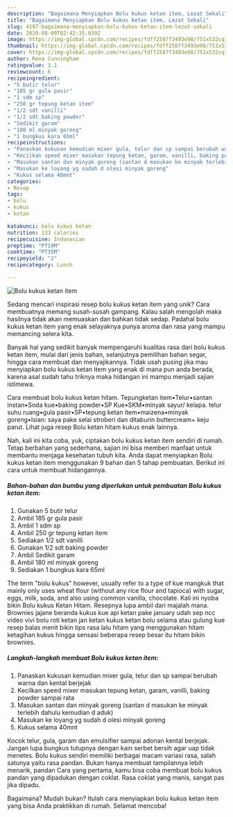 ```yaml
---
description: "Bagaimana Menyiapkan Bolu kukus ketan item, Lezat Sekali"
title: "Bagaimana Menyiapkan Bolu kukus ketan item, Lezat Sekali"
slug: 4197-bagaimana-menyiapkan-bolu-kukus-ketan-item-lezat-sekali
date: 2020-08-09T02:42:35.039Z
image: https://img-global.cpcdn.com/recipes/fdff2587f3493e98/751x532cq70/bolu-kukus-ketan-item-foto-resep-utama.jpg
thumbnail: https://img-global.cpcdn.com/recipes/fdff2587f3493e98/751x532cq70/bolu-kukus-ketan-item-foto-resep-utama.jpg
cover: https://img-global.cpcdn.com/recipes/fdff2587f3493e98/751x532cq70/bolu-kukus-ketan-item-foto-resep-utama.jpg
author: Rena Cunningham
ratingvalue: 3.1
reviewcount: 6
recipeingredient:
- "5 butir telur"
- "185 gr gula pasir"
- "1 sdm sp"
- "250 gr tepung ketan item"
- "1/2 sdt vanilli"
- "1/2 sdt baking powder"
- "Sedikit garam"
- "180 ml minyak goreng"
- "1 bungkus kara 65ml"
recipeinstructions:
- "Panaskan kukusan kemudian mixer gula, telur dan sp sampai berubah warna dan kental berjejak"
- "Kecilkan speed mixer masukan tepung ketan, garam, vanilli, baking powder sampai rata"
- "Masukan santan dan minyak goreng (santan d masukan ke minyak terlebih dahulu kemudian d aduk)"
- "Masukan ke loyang yg sudah d olesi minyak goreng"
- "Kukus selama 40mnt"
categories:
- Resep
tags:
- bolu
- kukus
- ketan

katakunci: bolu kukus ketan 
nutrition: 133 calories
recipecuisine: Indonesian
preptime: "PT19M"
cooktime: "PT35M"
recipeyield: "2"
recipecategory: Lunch

---
```



![Bolu kukus ketan item](https://img-global.cpcdn.com/recipes/fdff2587f3493e98/751x532cq70/bolu-kukus-ketan-item-foto-resep-utama.jpg)

Sedang mencari inspirasi resep bolu kukus ketan item yang unik? Cara membuatnya memang susah-susah gampang. Kalau salah mengolah maka hasilnya tidak akan memuaskan dan bahkan tidak sedap. Padahal bolu kukus ketan item yang enak selayaknya punya aroma dan rasa yang mampu memancing selera kita.

Banyak hal yang sedikit banyak mempengaruhi kualitas rasa dari bolu kukus ketan item, mulai dari jenis bahan, selanjutnya pemilihan bahan segar, hingga cara membuat dan menyajikannya. Tidak usah pusing jika mau menyiapkan bolu kukus ketan item yang enak di mana pun anda berada, karena asal sudah tahu triknya maka hidangan ini mampu menjadi sajian istimewa.

Cara membuat bolu kukus ketan hitam. Tepungketan item•Telur•santan instan•Soda kue•baking powder•SP Kue•SKM•minyak sayur/ kelapa. telur suhu ruang•gula pasir•SP•tepung ketan item•maizena•minyak goreng•Isian: saya pake selai stroberi dan ditaburin buttercream+ keju parut. Lihat juga resep Bolu ketan hitam kukus enak lainnya.


Nah, kali ini kita coba, yuk, ciptakan bolu kukus ketan item sendiri di rumah. Tetap berbahan yang sederhana, sajian ini bisa memberi manfaat untuk membantu menjaga kesehatan tubuh kita. Anda dapat menyiapkan Bolu kukus ketan item menggunakan 9 bahan dan 5 tahap pembuatan. Berikut ini cara untuk membuat hidangannya.

<!--inarticleads1-->

##### Bahan-bahan dan bumbu yang diperlukan untuk pembuatan Bolu kukus ketan item:

1. Gunakan 5 butir telur
1. Ambil 185 gr gula pasir
1. Ambil 1 sdm sp
1. Ambil 250 gr tepung ketan item
1. Sediakan 1/2 sdt vanilli
1. Gunakan 1/2 sdt baking powder
1. Ambil Sedikit garam
1. Ambil 180 ml minyak goreng
1. Sediakan 1 bungkus kara 65ml


The term &#34;bolu kukus&#34; however, usually refer to a type of kue mangkuk that mainly only uses wheat flour (without any rice flour and tapioca) with sugar, eggs, milk, soda, and also using common vanilla, chocolate. Kali ini nyoba bikin Bolu kukus Ketan Hitam. Resepnya lupa ambil dari majalah mana. Brownies jajane beranda kukus kue api ketan pake january udah sep ncc video vivi bolu roti ketan jan ketan kukus ketan bolu selama atau gulung kue resep balas menit bikin tips rasa lalu hitam yang menggunakan hitam ketagihan kukus hingga sensasi beberapa resep besar itu hitam bikin brownies. 

<!--inarticleads2-->

##### Langkah-langkah membuat Bolu kukus ketan item:

1. Panaskan kukusan kemudian mixer gula, telur dan sp sampai berubah warna dan kental berjejak
1. Kecilkan speed mixer masukan tepung ketan, garam, vanilli, baking powder sampai rata
1. Masukan santan dan minyak goreng (santan d masukan ke minyak terlebih dahulu kemudian d aduk)
1. Masukan ke loyang yg sudah d olesi minyak goreng
1. Kukus selama 40mnt


Kocok telur, gula, garam dan emulsifier sampai adonan kental berjejak. Jangan lupa bungkus tutupnya dengan kain serbet bersih agar uap tidak menetes. Bolu kukus sendiri memiliki berbagai macam variasi rasa, salah satunya yaitu rasa pandan. Bukan hanya membuat tampilannya lebih menarik, pandan Cara yang pertama, kamu bisa coba membuat bolu kukus pandan yang dipadukan dengan coklat. Rasa coklat yang manis, sangat pas jika dipadu. 

Bagaimana? Mudah bukan? Itulah cara menyiapkan bolu kukus ketan item yang bisa Anda praktikkan di rumah. Selamat mencoba!

